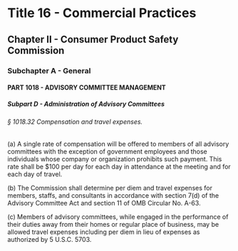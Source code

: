 
# Title 16 - Commercial Practices
## Chapter II - Consumer Product Safety Commission
### Subchapter A - General
#### PART 1018 - ADVISORY COMMITTEE MANAGEMENT
##### Subpart D - Administration of Advisory Committees
###### § 1018.32 Compensation and travel expenses.

(a) A single rate of compensation will be offered to members of all advisory committees with the exception of government employees and those individuals whose company or organization prohibits such payment. This rate shall be $100 per day for each day in attendance at the meeting and for each day of travel.

(b) The Commission shall determine per diem and travel expenses for members, staffs, and consultants in accordance with section 7(d) of the Advisory Committee Act and section 11 of OMB Circular No. A-63.

(c) Members of advisory committees, while engaged in the performance of their duties away from their homes or regular place of business, may be allowed travel expenses including per diem in lieu of expenses as authorized by 5 U.S.C. 5703.

